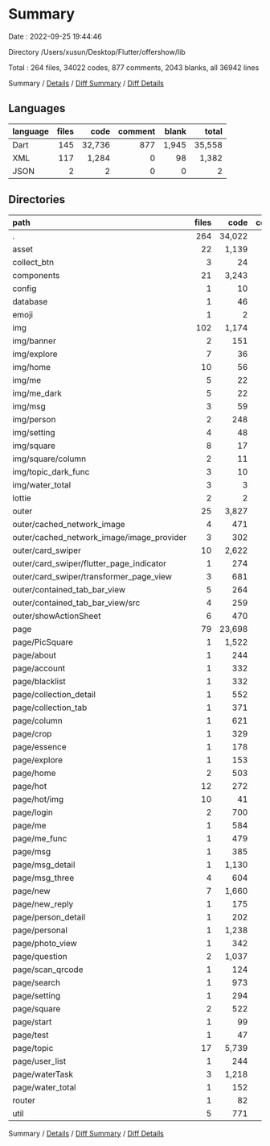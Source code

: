 # Summary

Date : 2022-09-25 19:44:46

Directory /Users/xusun/Desktop/Flutter/offershow/lib

Total : 264 files,  34022 codes, 877 comments, 2043 blanks, all 36942 lines

Summary / [Details](details.md) / [Diff Summary](diff.md) / [Diff Details](diff-details.md)

## Languages
| language | files | code | comment | blank | total |
| :--- | ---: | ---: | ---: | ---: | ---: |
| Dart | 145 | 32,736 | 877 | 1,945 | 35,558 |
| XML | 117 | 1,284 | 0 | 98 | 1,382 |
| JSON | 2 | 2 | 0 | 0 | 2 |

## Directories
| path | files | code | comment | blank | total |
| :--- | ---: | ---: | ---: | ---: | ---: |
| . | 264 | 34,022 | 877 | 2,043 | 36,942 |
| asset | 22 | 1,139 | 24 | 92 | 1,255 |
| collect_btn | 3 | 24 | 0 | 3 | 27 |
| components | 21 | 3,243 | 134 | 149 | 3,526 |
| config | 1 | 10 | 0 | 1 | 11 |
| database | 1 | 46 | 7 | 7 | 60 |
| emoji | 1 | 2 | 0 | 1 | 3 |
| img | 102 | 1,174 | 0 | 84 | 1,258 |
| img/banner | 2 | 151 | 0 | 2 | 153 |
| img/explore | 7 | 36 | 0 | 8 | 44 |
| img/home | 10 | 56 | 0 | 9 | 65 |
| img/me | 5 | 22 | 0 | 5 | 27 |
| img/me_dark | 5 | 22 | 0 | 5 | 27 |
| img/msg | 3 | 59 | 0 | 3 | 62 |
| img/person | 2 | 248 | 0 | 0 | 248 |
| img/setting | 4 | 48 | 0 | 4 | 52 |
| img/square | 8 | 17 | 0 | 2 | 19 |
| img/square/column | 2 | 11 | 0 | 2 | 13 |
| img/topic_dark_func | 3 | 10 | 0 | 3 | 13 |
| img/water_total | 3 | 3 | 0 | 0 | 3 |
| lottie | 2 | 2 | 0 | 0 | 2 |
| outer | 25 | 3,827 | 425 | 633 | 4,885 |
| outer/cached_network_image | 4 | 471 | 143 | 91 | 705 |
| outer/cached_network_image/image_provider | 3 | 302 | 35 | 46 | 383 |
| outer/card_swiper | 10 | 2,622 | 156 | 434 | 3,212 |
| outer/card_swiper/flutter_page_indicator | 1 | 274 | 17 | 58 | 349 |
| outer/card_swiper/transformer_page_view | 3 | 681 | 68 | 119 | 868 |
| outer/contained_tab_bar_view | 5 | 264 | 87 | 58 | 409 |
| outer/contained_tab_bar_view/src | 4 | 259 | 87 | 56 | 402 |
| outer/showActionSheet | 6 | 470 | 39 | 50 | 559 |
| page | 79 | 23,698 | 242 | 997 | 24,937 |
| page/PicSquare | 1 | 1,522 | 20 | 56 | 1,598 |
| page/about | 1 | 244 | 2 | 9 | 255 |
| page/account | 1 | 332 | 1 | 13 | 346 |
| page/blacklist | 1 | 332 | 0 | 15 | 347 |
| page/collection_detail | 1 | 552 | 11 | 14 | 577 |
| page/collection_tab | 1 | 371 | 1 | 15 | 387 |
| page/column | 1 | 621 | 1 | 24 | 646 |
| page/crop | 1 | 329 | 1 | 15 | 345 |
| page/essence | 1 | 178 | 0 | 11 | 189 |
| page/explore | 1 | 153 | 0 | 14 | 167 |
| page/home | 2 | 503 | 2 | 40 | 545 |
| page/hot | 12 | 272 | 1 | 29 | 302 |
| page/hot/img | 10 | 41 | 0 | 10 | 51 |
| page/login | 2 | 700 | 1 | 37 | 738 |
| page/me | 1 | 584 | 2 | 30 | 616 |
| page/me_func | 1 | 479 | 5 | 23 | 507 |
| page/msg | 1 | 385 | 0 | 15 | 400 |
| page/msg_detail | 1 | 1,130 | 12 | 43 | 1,185 |
| page/msg_three | 4 | 604 | 2 | 24 | 630 |
| page/new | 7 | 1,660 | 18 | 59 | 1,737 |
| page/new_reply | 1 | 175 | 1 | 11 | 187 |
| page/person_detail | 1 | 202 | 1 | 12 | 215 |
| page/personal | 1 | 1,238 | 39 | 51 | 1,328 |
| page/photo_view | 1 | 342 | 4 | 10 | 356 |
| page/question | 2 | 1,037 | 6 | 20 | 1,063 |
| page/scan_qrcode | 1 | 124 | 0 | 12 | 136 |
| page/search | 1 | 973 | 3 | 35 | 1,011 |
| page/setting | 1 | 294 | 18 | 10 | 322 |
| page/square | 2 | 522 | 0 | 35 | 557 |
| page/start | 1 | 99 | 1 | 12 | 112 |
| page/test | 1 | 47 | 0 | 7 | 54 |
| page/topic | 17 | 5,739 | 60 | 207 | 6,006 |
| page/user_list | 1 | 244 | 0 | 12 | 256 |
| page/waterTask | 3 | 1,218 | 17 | 48 | 1,283 |
| page/water_total | 1 | 152 | 2 | 8 | 162 |
| router | 1 | 82 | 0 | 2 | 84 |
| util | 5 | 771 | 44 | 72 | 887 |

Summary / [Details](details.md) / [Diff Summary](diff.md) / [Diff Details](diff-details.md)